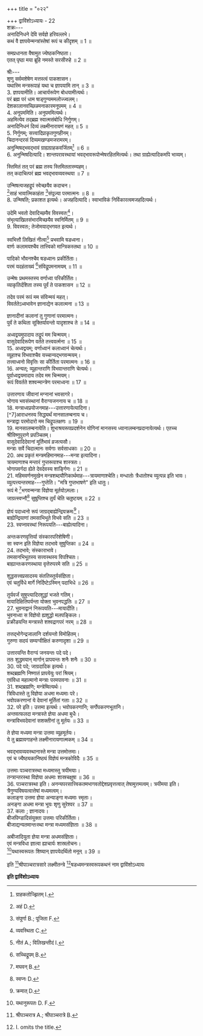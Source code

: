 +++
title = "०२२"

+++
द्वाविंशोऽध्यायः - 22  
शक्रः---  
अनादिनिधने देवि सर्वज्ञे हरिवल्लभे।  
कथं वै ज्ञापयेन्मन्त्रांस्तेषां रूपं च कीदृशम् ॥ 1 ॥  

समप्रधानता वैषामुत ज्येष्ठकनिष्ठता।  
एतत् पृष्ठा मया ब्रूहि नमस्ते सरसीरुहे ॥ 2 ॥  

श्रीः---  
शृणु सर्वमशेषेण मत्तस्त्वं पाकशासन।  
यथास्मि मन्त्ररूपाहं यथा च ज्ञापयामि तान् ॥ 3 ॥  
3. ज्ञापयामीति। आचार्यरूपेण बोधयामीत्यर्थः।  
परं ब्रह्म परं धाम षाड्‌गुण्यममलोज्ज्वलम्।  
देशकालानवच्छिन्नमनाकारमनूपमम् ॥ 4 ॥  
4. अनूपममिति। अनुपममित्यर्थः।  
अहमित्येव तद्ब्रह्म स्वात्मसंबोधि निर्गुणम्।  
अनादिनिधनं दिव्यं लक्ष्मीनारायणं महत् ॥ 5 ॥  
5. निर्गुणम्; सत्त्वादिप्राकृतगुणहीनम्।  
चिदानन्दरसं दिव्यमखण्डमजरामरम्।  
अनुन्मिषद्भवद्भावं ग्राह्यग्राहकवर्जितम्[^1] ॥ 6 ॥  
6. अनुन्मिषदित्यादि। शान्तपरावस्थायां भवद्भावरूपोन्मेषरहितमित्यर्थः। तथा ग्राह्येत्यादिकमपि भाव्यम्।  

[^1]: ग्राहकतोज्झितम् I. 
  
स्तिमितं तत् परं ब्रह्म तस्य स्तिमिततास्म्यहम्।  
तत् कदाचित्परं ब्रह्म भवद्भावव्यवस्थया ॥ 7 ॥  

उन्मिषत्यजहद्रूपं स्वेच्छयैव कदाचन।  
[^2]साहं भावात्मिकाहंता [^3]संपूज्या परमात्मनः ॥ 8 ॥  
8. उन्मिषति; प्रकाशत इत्यर्थः। अजहदित्यादि। स्वाभाविकं निर्विकारत्वमजहदित्यर्थः।  

[^2]: अहं D. 
  

[^3]: संपूर्णा B.; पूजिता F. 
  
उदेमि भवतो देवादिच्छयैव विवस्वतः[^4]।  
संभृत्याखिलसंभारमिच्छयैव स्वनिर्मितम् ॥ 9 ॥  
9. विवस्वतः; तेजोमयाद्भगवत इत्यर्थः।  

[^4]: व्यवस्थिता C. 
  
स्वभित्तौ लिखितं नीत्वा[^5] प्रभवामि षडध्वना।  
वार्णः कलामयश्चैव तात्त्विको मान्त्रिकस्तथा ॥ 10 ॥  


[^5]: नीतं A.; विलिखन्तीदं I. 
  
पादिको भौवनश्चैव षडध्वानः प्रकीर्तिताः।  
परमं यदहंताख्यं [^6]संविद्रूपमनामयम् ॥ 11 ॥  


[^6]: सच्चिद्रूपम् B. 
  
उन्मेषः प्रथमस्तस्य वर्णाध्वा परिकीर्तितः।  
व्याकृतिर्दशिता तस्य पूर्वं ते पाकशासन ॥ 12 ॥  

तदेव परमं रूपं मम संविन्मयं महत्।  
विवर्ततेऽध्वभावेन ज्ञानाद्येन कलात्मना ॥ 13 ॥  

ज्ञानादीनां कलानां तु गुणानां परमात्मनः।  
पुर्वं ते कथिता सूक्तिर्यावन्तो यादृशाश्च ते ॥ 14 ॥  

अध्वद्वयमुपादाय तद्रूपं मम चिन्मयम्।  
वासुदेवादिरूपेण वर्तते तत्त्ववर्त्मना ॥ 15 ॥  
15. अध्वद्वयम्; वर्णाध्वानं कलाध्वानं चेत्यर्थः।  
 व्यूहाश्च विभवाश्चैव यच्चान्यद्भगवन्मयम्।  
तत्त्वाध्वनो विवृत्तिः सा कीर्तिता परमात्मनः ॥ 16 ॥  
16. अन्यत्; व्यूहान्तराणि विभवान्तराणि चेत्यर्थः।  
पूर्वाध्वद्वयमादाय तदेव मम चिन्मयम्।  
रूपं विवर्तते शश्वन्मान्त्रेण परमाध्वना ॥ 17 ॥  

उत्तारणाय जीवानां मग्नानां भवसागरे।  
भोगाय भवसंस्थानां वैराग्यजननाय च ॥ 18 ॥  
18. मन्त्राध्वप्रयोजनमाह---उत्तारणायेत्यादिना।  
[^7]आराधनस्य सिद्ध्यर्थं मानसालम्बनाय च।  
मन्त्राद्वा परमोदारो मम चिद्रूपलक्षणः ॥ 19 ॥  
19. मानसालम्बनायेति। शुभाश्रयरूपप्रदर्शनेन योगिनां मानसस्य ध्यानालम्बनप्रदानायेत्यर्थः। एतच्च श्रीविष्णुपुराणे प्रपञ्चितम्।  
वासुदेवादिदेवानां मूर्तिभावं व्रजत्यसौ।  
मन्त्राः सर्वे चिदात्मानः सर्वगाः सर्वसाधकाः ॥ 20 ॥  
20. अथ प्रकृतं मन्त्रमहिमानमाह---मन्त्रा इत्यादिना।  
त्रायमाणाश्च मन्तारं गुप्तरूपाश्च शास्त्रतः।  
भोगापवर्गदा ह्येते देवदेवस्य शार्ङ्गिणः ॥ 21 ॥  
21. महिमवर्णनमुखेन मन्त्रशब्दयौगिकार्थमाह---त्रायमाणाश्चेति। मन्धातोः त्रैधातोश्च व्युत्पन्न इति भावः। व्युत्पत्त्यन्तरमाह---गुप्तेति। "मत्रि गुप्तभाषणे" इति धातुः।  
रूपं मे [^8]भगवन्मन्त्रा विज्ञेया मूर्तयोऽमलाः।  
जाग्रत्स्वप्नौ[^9] सुषुप्तिश्च तुर्यं चेति चतुष्टयम् ॥ 22 ॥  


[^8]: मघवन् B. 
  

[^9]: स्वप्नः D. 
  
ज्ञेयं पदाध्वनो रूपं जाग्रद्बाह्येन्द्रियक्रमः[^10]।  
बाह्येन्द्रियाणां तमसाभिभूते विभवे सति ॥ 23 ॥  
23. स्वप्नावस्थां निरूपयति---बाह्येत्यादिना।  

[^10]: क्रमात् D. 
  
अन्तःकरणवृत्तिर्या संस्कारपरिशेषिणी।  
सा स्वप्न इति विज्ञेया तदभावे सुषुप्तिका ॥ 24 ॥  
24. तदभावे; संस्काराभावे।  
तमसानभिभूतस्य सत्त्वस्थस्य विपश्चितः।  
बाह्यान्तःकरणस्थाया वृत्तेरुपरमे सति ॥ 25 ॥  

शुद्धसत्त्वप्रसादस्य संततिस्तुर्यसंज्ञिता।  
एवं चतुर्विधे मार्गे निर्दिष्टेऽस्मिन् पदाभिधे ॥ 26 ॥  

तुर्यवर्जं सुषुप्त्यादिरशुद्धां भजते गतिम्।  
मायादिक्षितिपर्यन्ता योक्ता भुवनपद्धतिः ॥ 27 ॥  
27. भुवनाद्वानं निरूपयति---मायादीति।  
भुवनाध्वा स विज्ञेयो ह्यशुद्धो मलपङ्किलः।  
प्रक्रीडयन्ति मन्त्रास्ते शश्वद्रागपरं नरम् ॥ 28 ॥  

तत्तद्भोगेन्द्रजालानि दर्शयन्तो विमोहितम्।  
गुरुणा सदयं सम्यग्वीक्षितं करुणादृशा ॥ 29 ॥  

उत्तारयन्ति वैराग्यं जनयन्तः पदे पदे।  
ततः शुद्धमयान् मार्गान् प्रापयन्तः शनैः शनैः ॥ 30 ॥  
30. पदे पदे; जाग्रदादिक इत्यर्थः।  
शब्दब्रह्मणि निष्णातं प्रापयेयुः परां श्रियम्।  
एवंविधा महात्मानो मन्त्राः परमपावनाः ॥ 31 ॥  
31. शब्दब्रह्मणि; मन्त्रेष्वित्यर्थः।  
त्रिविधास्ते तु विज्ञेया अधमा मध्यमाः परे।  
भवोपकरणानां ये देवानां मूर्तितां गताः ॥ 32 ॥  
32. परे इति। उत्तमा इत्यर्थः। भवोपकरणानि; सर्गोपकरणभूतानि।  
अन्तवत्फलदा मन्त्रास्ते ज्ञेया अधमा बुधैः।  
मन्त्राविभवदेवानां सशक्तीनां तु मूर्तयः ॥ 33 ॥  

ते ज्ञेया मध्यमा मन्त्रा उत्तमा व्यूहमूर्तयः।  
ये तु ब्रह्मावगाहन्ते लक्ष्मीनारायणात्मकम् ॥ 34 ॥  

भवद्भावव्यवस्थानास्ते मन्त्रा उत्तमोत्तमाः।  
एवं च ज्यैष्ठ्यकानिष्ठ्यं विज्ञेयं मन्त्रकोविदैः ॥ 35 ॥  

उत्तमाः पञ्चरात्रस्था मध्यमास्तु त्रयीमयाः।  
तन्त्रान्तरस्था विज्ञेया अधमाः शास्रचक्षुषा ॥ 36 ॥  
36. पञ्चरात्रस्था इति। अनन्यपरसात्त्विकतमभागवतोद्देशप्रवृत्तत्वात् तेषामुत्तमत्वम्। त्रयीमया इति। त्रैगुण्यविषयत्वात्तेषां मध्यमत्वम्।  
कलाङ्गा उत्तमा ज्ञेया अन्याङ्गा मध्यमाः स्मृताः।  
अनङ्गा अधमा मन्त्रा भूयः शृणु सुरेश्वर ॥ 37 ॥  
37. कलाः ; ज्ञानादयः।  
बीजपिण्डादिसंयुक्ता उत्तमाः परिकीर्तिताः।  
बीजाद्यन्यतमान्तःस्था मन्त्रा मध्यमसंज्ञिताः ॥ 38 ॥  

अबीजादियुता ज्ञेया मन्त्रा अधमसंज्ञिताः।  
एवं मन्त्रविधा ज्ञात्वा ह्याचार्यः शास्रलोचनः।  
[^11]यथास्वरूपतः शिष्यान् ज्ञापयेदर्थितो मनून् ॥ 39 ॥  


[^11]: यथानुरूपतः D. F. 
  
इति [^12]श्रीपाञ्चरात्रसारे लक्ष्मीतन्त्रे [^13]षडध्वमन्त्रस्वरूपकथनं नाम द्वाविंशोऽध्यायः  

[^12]: श्रीपञ्चरात्र A.; श्रीपाञ्चरात्रे B. 
  

[^13]: I. omits the title. 
  
********इति द्वाविंशोऽध्यायः********